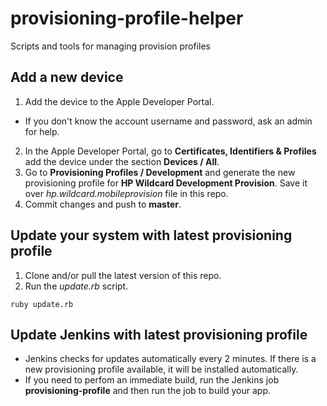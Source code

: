 # provisioning-profile-helper

Scripts and tools for managing provision profiles

## Add a new device

1. Add the device to the Apple Developer Portal.
  * If you don't know the account username and password, ask an admin for help.
2. In the Apple Developer Portal, go to __Certificates, Identifiers & Profiles__ add the device under the section __Devices / All__.
3. Go to __Provisioning Profiles / Development__ and generate the new provisioning profile for __HP Wildcard Development Provision__. Save it over _hp.wildcard.mobileprovision_ file in this repo.
4. Commit changes and push to __master__.


## Update your system with latest provisioning profile

1. Clone and/or pull the latest version of this repo.
2. Run the _update.rb_ script.

  `ruby update.rb`
  
## Update Jenkins with latest provisioning profile

* Jenkins checks for updates automatically every 2 minutes. If there is a new provisioning profile available, it will be installed automatically.
* If you need to perfom an immediate build, run the Jenkins job __provisioning-profile__ and then run the job to build your app.










